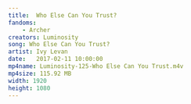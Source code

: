 ```yaml
---
title:  Who Else Can You Trust?
fandoms:
    - Archer
creators: Luminosity
song: Who Else Can You Trust?
artist: Ivy Levan
date:   2017-02-11 10:00:00
mp4name: Luminosity-125-Who Else Can You Trust.m4v
mp4size: 115.92 MB
width: 1920
height: 1080
---
```



  